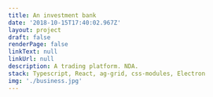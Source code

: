 ```yaml
---
title: An investment bank
date: '2018-10-15T17:40:02.967Z'
layout: project
draft: false
renderPage: false
linkText: null
linkUrl: null
description: A trading platform. NDA.
stack: Typescript, React, ag-grid, css-modules, Electron
img: './business.jpg'
---
```

